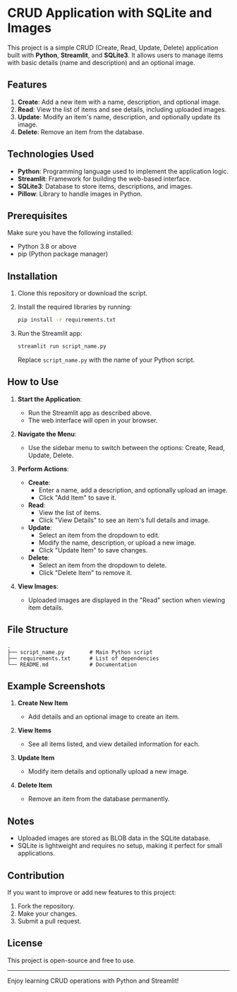 

# CRUD Application with SQLite and Images

This project is a simple CRUD (Create, Read, Update, Delete) application built with **Python**, **Streamlit**, and **SQLite3**. It allows users to manage items with basic details (name and description) and an optional image.

## Features

1. **Create**: Add a new item with a name, description, and optional image.
2. **Read**: View the list of items and see details, including uploaded images.
3. **Update**: Modify an item's name, description, and optionally update its image.
4. **Delete**: Remove an item from the database.

## Technologies Used

- **Python**: Programming language used to implement the application logic.
- **Streamlit**: Framework for building the web-based interface.
- **SQLite3**: Database to store items, descriptions, and images.
- **Pillow**: Library to handle images in Python.

## Prerequisites

Make sure you have the following installed:
- Python 3.8 or above
- pip (Python package manager)

## Installation

1. Clone this repository or download the script.
2. Install the required libraries by running:

   ```bash
   pip install -r requirements.txt
   ```

3. Run the Streamlit app:

   ```bash
   streamlit run script_name.py
   ```

   Replace `script_name.py` with the name of your Python script.

## How to Use

1. **Start the Application**:
   - Run the Streamlit app as described above.
   - The web interface will open in your browser.

2. **Navigate the Menu**:
   - Use the sidebar menu to switch between the options: Create, Read, Update, Delete.

3. **Perform Actions**:
   - **Create**:
     - Enter a name, add a description, and optionally upload an image.
     - Click "Add Item" to save it.
   - **Read**:
     - View the list of items.
     - Click "View Details" to see an item's full details and image.
   - **Update**:
     - Select an item from the dropdown to edit.
     - Modify the name, description, or upload a new image.
     - Click "Update Item" to save changes.
   - **Delete**:
     - Select an item from the dropdown to delete.
     - Click "Delete Item" to remove it.

4. **View Images**:
   - Uploaded images are displayed in the "Read" section when viewing item details.

## File Structure

```
.
├── script_name.py        # Main Python script
├── requirements.txt      # List of dependencies
└── README.md             # Documentation
```

## Example Screenshots

1. **Create New Item**
   - Add details and an optional image to create an item.

2. **View Items**
   - See all items listed, and view detailed information for each.

3. **Update Item**
   - Modify item details and optionally upload a new image.

4. **Delete Item**
   - Remove an item from the database permanently.

## Notes

- Uploaded images are stored as BLOB data in the SQLite database.
- SQLite is lightweight and requires no setup, making it perfect for small applications.

## Contribution

If you want to improve or add new features to this project:
1. Fork the repository.
2. Make your changes.
3. Submit a pull request.

## License

This project is open-source and free to use.

---

Enjoy learning CRUD operations with Python and Streamlit!
#
